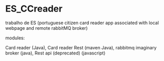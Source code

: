 # ES_CCreader
trabalho de ES (portuguese citizen card reader app associated with local webpage and remote rabbitMQ broker)

modules:

Card reader (Java),
Card reader Rest (maven Java),
rabbitmq imaginary broker (java),
Rest api (deprecated) (javascript)

